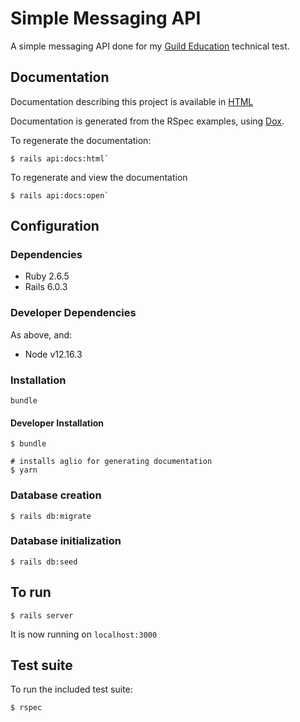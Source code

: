 # Simple Messaging API

A simple messaging API done for my [Guild Education] technical test.

[Guild Education]: https://www.guildeducation.com/

## Documentation

Documentation describing this project is available in
[HTML](https://carlosnsr.github.io/simple-messaging-api)

Documentation is generated from the RSpec examples, using [Dox](https://github.com/infinum/dox).

To regenerate the documentation:
```
$ rails api:docs:html`
```

To regenerate and view the documentation
```
$ rails api:docs:open`
```

## Configuration

### Dependencies

* Ruby 2.6.5
* Rails 6.0.3

### Developer Dependencies

As above, and:

* Node v12.16.3

### Installation

```
bundle
```

#### Developer Installation

```
$ bundle

# installs aglio for generating documentation
$ yarn
```

### Database creation

```
$ rails db:migrate
```

### Database initialization

```
$ rails db:seed
```

## To run

```
$ rails server
```

It is now running on `localhost:3000`

## Test suite

To run the included test suite:

```
$ rspec
```
